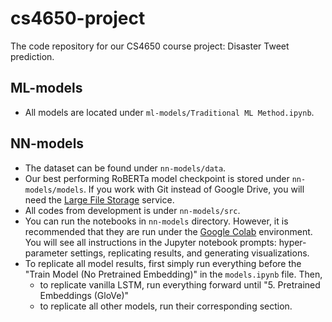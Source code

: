 # cs4650-project
The code repository for our CS4650 course project: Disaster Tweet prediction.

## ML-models
- All models are located under `ml-models/Traditional ML Method.ipynb`.

## NN-models
- The dataset can be found under `nn-models/data`.
- Our best performing RoBERTa model checkpoint is stored under `nn-models/models`. If you work with Git instead of Google Drive, you will need the [Large File Storage](https://git-lfs.github.com/) service.
- All codes from development is under `nn-models/src`.
- You can run the notebooks in `nn-models` directory. However, it is recommended that they are run under the [Google Colab](https://drive.google.com/drive/folders/1oWWWMtIImiUt7wCukfG1Zoz4IjiSiHHi) environment. You will see all instructions in the Jupyter notebook prompts: hyper-parameter settings, replicating results, and generating visualizations.
- To replicate all model results, first simply run everything before the "Train Model (No Pretrained Embedding)" in the `models.ipynb` file. Then,
  - to replicate vanilla LSTM, run everything forward until "5. Pretrained Embeddings (GloVe)"
  - to replicate all other models, run their corresponding section.